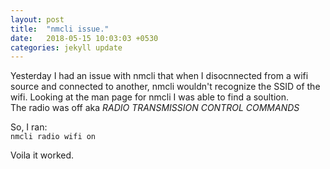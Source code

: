 ```yaml
---
layout: post
title:  "nmcli issue."
date:   2018-05-15 10:03:03 +0530
categories: jekyll update
---
```

Yesterday I had an issue with nmcli that when I disocnnected from a wifi source and connected to another, nmcli wouldn't recognize the SSID of the wifi.
Looking at the man page for nmcli I was able to find a soultion.  
The radio was off aka *RADIO TRANSMISSION CONTROL COMMANDS*

So, I ran:  
`nmcli radio wifi on`

Voila it worked.
